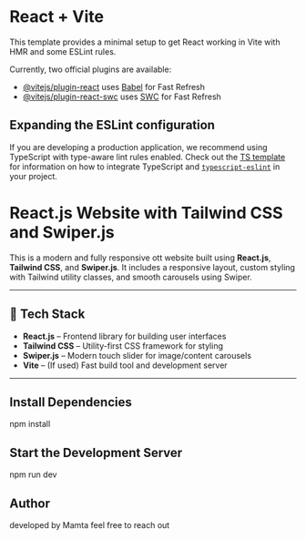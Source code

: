 # React + Vite

This template provides a minimal setup to get React working in Vite with HMR and some ESLint rules.

Currently, two official plugins are available:

- [@vitejs/plugin-react](https://github.com/vitejs/vite-plugin-react/blob/main/packages/plugin-react) uses [Babel](https://babeljs.io/) for Fast Refresh
- [@vitejs/plugin-react-swc](https://github.com/vitejs/vite-plugin-react/blob/main/packages/plugin-react-swc) uses [SWC](https://swc.rs/) for Fast Refresh

## Expanding the ESLint configuration

If you are developing a production application, we recommend using TypeScript with type-aware lint rules enabled. Check out the [TS template](https://github.com/vitejs/vite/tree/main/packages/create-vite/template-react-ts) for information on how to integrate TypeScript and [`typescript-eslint`](https://typescript-eslint.io) in your project.




# React.js Website with Tailwind CSS and Swiper.js

This is a modern and fully responsive ott website built using **React.js**, **Tailwind CSS**, and **Swiper.js**. It includes a responsive layout, custom styling with Tailwind utility classes, and smooth carousels using Swiper.

---

## 🔧 Tech Stack

- **React.js** – Frontend library for building user interfaces
- **Tailwind CSS** – Utility-first CSS framework for styling
- **Swiper.js** – Modern touch slider for image/content carousels
- **Vite** – (If used) Fast build tool and development server

---

## Install Dependencies
npm install


## Start the Development Server
npm run dev



## Author
developed by Mamta
feel free to reach out

